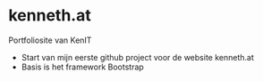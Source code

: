 kenneth.at
==========

Portfoliosite van KenIT

- Start van mijn eerste github project voor de website kenneth.at
- Basis is het framework Bootstrap
